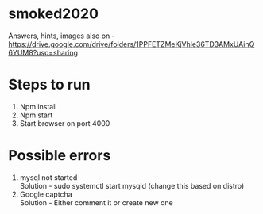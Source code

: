 # smoked2020

Answers, hints, images  also on -https://drive.google.com/drive/folders/1PPFETZMeKjVhle36TD3AMxUAinQ6YUM8?usp=sharing

# Steps to run
1. Npm install
2. Npm start
3. Start browser on port 4000
   
# Possible errors
1. mysql not started\
   Solution -  sudo systemctl start mysqld (change this based on distro)
2. Google captcha\
   Solution - Either comment it or create new one
